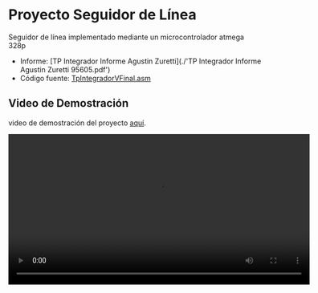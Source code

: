 # Proyecto Seguidor de Línea

Seguidor de línea implementado mediante un microcontrolador atmega 328p

- Informe: [TP Integrador Informe Agustin Zuretti](./'TP Integrador Informe Agustin Zuretti 95605.pdf')
- Código fuente: [TpIntegradorVFinal.asm](./TpIntegradorVFinal.asm)

## Video de Demostración

video de demostración del proyecto [aquí](./video_demostracion.mp4).

<video width="600" controls>
  <source src="./video_demostracion.mp4" type="video/mp4">
  Tu navegador no soporta la reproducción de videos.
</video>

